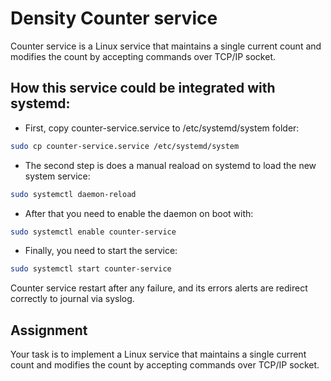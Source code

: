 # Density Counter service

Counter service is a Linux service that maintains a single current count and modifies the count by accepting commands over TCP/IP socket.
## How this service could be integrated with systemd:

* First, copy counter-service.service to /etc/systemd/system folder:

```sh
sudo cp counter-service.service /etc/systemd/system
```

* The second step is does a manual reaload on systemd to load the new system service:

```sh
sudo systemctl daemon-reload
```

* After that you need to enable the daemon on boot with:

```sh
sudo systemctl enable counter-service
```

* Finally, you need to start the service:

```sh
sudo systemctl start counter-service
```

Counter service restart after any failure, and its errors alerts are redirect correctly to journal via syslog.

## Assignment

Your task is to implement a Linux service that maintains a single current count and modifies the count by accepting commands over TCP/IP socket.
